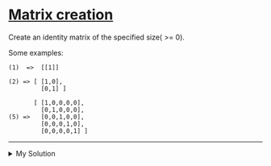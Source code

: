 # [Matrix creation](https://www.codewars.com/kata/5a34da5dee1aae516d00004a)

Create an identity matrix of the specified size( >= 0).

Some examples:

```
(1)  =>  [[1]]

(2) => [ [1,0],
         [0,1] ]

       [ [1,0,0,0,0],
         [0,1,0,0,0],
(5) =>   [0,0,1,0,0],
         [0,0,0,1,0],
         [0,0,0,0,1] ]
```

---

<details><summary>My Solution</summary>

```js
function getMatrix(number) {
  // Initialize an empty array to store the matrix.
  const result = [];

  // Iterate through each row.
  for (let row = 0; row < number; row++) {
    // Initialize an empty array for the current row.
    const rowArr = [];

    // Iterate through each column.
    for (let col = 0; col < number; col++) {
      // Check if the current position is on the main diagonal.
      // If true, push 1; otherwise, push 0.
      if (row === col) rowArr.push(1);
      else rowArr.push(0);
    }

    // Push the current row into the result array.
    result.push(rowArr);
  }

  // Return the generated identity matrix.
  return result;
}
```

</details>
